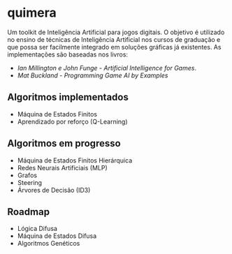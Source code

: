 ﻿# quimera
Um toolkit de Inteligência Artificial para jogos digitais.
O objetivo é utilizado no ensino de técnicas de Inteligência Artificial nos cursos de graduação e que possa ser facilmente integrado em soluções gráficas já existentes.
As implementações são baseadas nos livros:

* *Ian Millington e John Funge - Artificial Intelligence for Games*.
* *Mat Buckland - Programming Game AI by Examples*

## Algoritmos implementados
* Máquina de Estados Finitos
* Aprendizado por reforço (Q-Learning)

## Algoritmos em progresso
* Máquina de Estados Finitos Hierárquica
* Redes Neurais Artificiais (MLP)
* Grafos
* Steering
* Árvores de Decisão (ID3)

## Roadmap
* Lógica Difusa
* Máquina de Estados Difusa
* Algoritmos Genéticos
